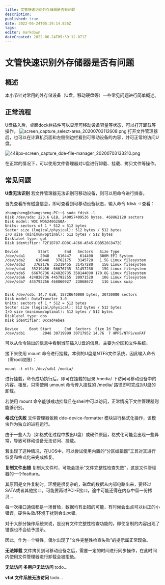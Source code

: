 ```yaml
---
title: 文管快速识别外存储器是否有问题
description: 
published: true
date: 2022-06-24T05:39:14.836Z
tags: 
editor: markdown
dateCreated: 2022-06-24T05:39:12.871Z
---
```


# 文管快速识别外存储器是否有问题
## 概述
本小节针对常用的外存储设备（U盘，移动硬盘等）一些常见问题进行简单概述。

## 正常流程
U盘插入后，桌面dock栏插件可以显示可移动设备容量等状态，可以打开卸载等操作。
![screen_capture_select-area_20200703112608.png](/screen_capture_select-area_20200703112608.png)
打开文件管理器后，也可以在计算机页面和左侧侧边栏看到可移动设备的内容，并可正常的访问U盘。


![448px-screen_capture_dde-file-manager_20200703133210.png](/448px-screen_capture_dde-file-manager_20200703133210.png)


在正常的情况下，可以使用文件管理器对U盘进行卸载、挂载、拷贝文件等操作。

## 常见问题
**U盘无法识别**
若文件管理器无法识别可移动设备，则可以用命令进行排查。

首先查看所有磁盘信息，即可查看到可移动设备状态，输入命令 fdisk -l 查看：
```
zhangsheng@zhangsheng-PC:~$ sudo fdisk -l
Disk /dev/sda: 223.6 GiB, 240057409536 bytes, 468862128 sectors
Disk model: WDC WDS240G2G0A-
Units: sectors of 1 * 512 = 512 bytes
Sector size (logical/physical): 512 bytes / 512 bytes
I/O size (minimum/optimal): 512 bytes / 512 bytes
Disklabel type: gpt
Disk identifier: F2F1B787-DD8C-4C66-A545-DBB526C8472C

Device         Start       End   Sectors   Size Type
/dev/sda1       2048    616447    614400   300M EFI System
/dev/sda2     616448   3762175   3145728   1.5G Linux filesystem
/dev/sda3    3762176  35219455  31457280    15G Linux filesystem
/dev/sda4   35219456  66676735  31457280    15G Linux filesystem
/dev/sda5   66676736 424820735 358144000 170.8G Linux filesystem
/dev/sda6  424820736 445792255  20971520    10G Linux filesystem
/dev/sda7  445792256 468860927  23068672    11G Linux swap


Disk /dev/sdb: 14.7 GiB, 15728640000 bytes, 30720000 sectors
Disk model: DataTraveler 3.0
Units: sectors of 1 * 512 = 512 bytes
Sector size (logical/physical): 512 bytes / 512 bytes
I/O size (minimum/optimal): 512 bytes / 512 bytes
Disklabel type: dos
Disk identifier: 0xcad4ebea

Device     Boot Start      End  Sectors  Size Id Type
/dev/sdb1        2048 30719999 30717952 14.7G  7 HPFS/NTFS/exFAT
```
可以从命令输出的信息中看到当前插入U盘的信息，主要为分区和文件系统。

接下来使用 mount 命令进行挂载，本例的U盘是NTFS文件系统，因此输入命令（需root权限）：
```
mount -t ntfs /dev/sdb1 /media/
```
进行挂载，命令成功执行后，即可在挂载的目录 /media/ 下访问可移动设备中的内容。相反，只需使用 umount 命令传入挂载的 /media/ 路径即可完成对U盘的卸载。

若使用 mount 命令能够成功挂载且在shell中可以访问，正常情况下文件管理器则能够识别。

**格式化失败**
文件管理器依赖 dde-device-formatter 模块进行格式化操作，该模块作为独立的进程运行。

由于一些人为（如格式化过程中拔出U盘）或硬件原因，格式化可能会出现一些异常，导致可移动设备无法访问、挂载。

若出现了这种情况，在UOS中，可以尝试使用内置的“分区编辑器”工具对其进行恢复和格式化来完成修复。

**复制文件出错**
复制大文件时，可能会提示“文件完整性检查失败”，这是文件管理器的一个featture。

其原因是文件复制时，环境是很复杂的，磁盘的数据从内部电路出来，要经过SATA或者其他接口，可能要再过PCI-E接口，途中可能还得在内存中留一份拷贝...

每一次接口通信都是一场冒险，数据均有出错的可能，有时候会出点可以纠正的小错误，硬件失效/环境干扰则会出大错。

对于大部分操作系统来说，是没有文件完整性检查功能的，即使复制的内容出现了错误也不会给予提示。

因此，作为一个特性，偶尔出现了“文件完整性检查失败”的提示属正常现象。

**无法卸载**
文件拷贝到可移动设备之后，需要一定的时间进行同步操作，在此时间内使用文件管理器进行卸载会被拒绝。

**无法访问
多用户无法访问**
todo...

**vfat 文件系统无法访问**
todo...
